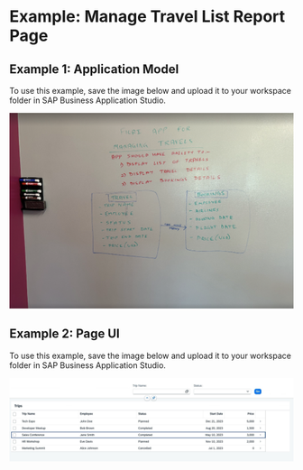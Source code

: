 <!-- loio480d33c158de44a09da3f5a333647f7b -->

# Example: Manage Travel List Report Page



<a name="loio480d33c158de44a09da3f5a333647f7b__section_iny_bgx_mdc"/>

## Example 1: Application Model

To use this example, save the image below and upload it to your workspace folder in SAP Business Application Studio.

![](images/Fiori_App_for_Managing_Travel_Application_Model_7ba4a29.png)



<a name="loio480d33c158de44a09da3f5a333647f7b__section_ipm_dgx_mdc"/>

## Example 2: Page UI

To use this example, save the image below and upload it to your workspace folder in SAP Business Application Studio.

![](images/Manage_Travel_Fiori_App_Page_UI_6d7f22d.jpg)

